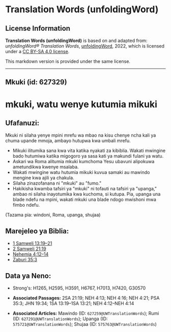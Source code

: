 # Translation Words (unfoldingWord)

## License Information

**Translation Words (unfoldingWord)** is based on and adapted from: _unfoldingWord® Translation Words_, [unfoldingWord](https://unfoldingword.org/utw), 2022, which is licensed under a [CC BY-SA 4.0 license](https://creativecommons.org/licenses/by-sa/4.0/legalcode.en).

This markdown version is provided under the same license.



--------------------------------

## Mkuki (id: 627329)

mkuki, watu wenye kutumia mikuki
================================

Ufafanuzi:
----------

Mkuki ni silaha yenye mpini mrefu wa mbao na kisu chenye ncha kali ya chuma upande mmoja, ambayo hutupwa kwa umbali mrefu.

* Mikuki ilitumika sana kwa vita katika nyakati za kibiblia. Wakati mwingine bado hutumiwa katika migogoro ya sasa kati ya makundi fulani ya watu.
* Askari wa Roma alitumia mkuki kumchoma Yesu ubavuni alipokuwa ametundikwa kwenye msalaba.
* Wakati mwingine watu hutumia mikuki kuvua samaki au mawindo mengine kwa ajili ya chakula.
* Silaha zinazofanana ni "mkuki" au "fumo."
* Hakikisha kwamba tafsiri ya "mkuki" ni tofauti na tafsiri ya "upanga," ambao ni silaha inayotumika kwa kuchoma, si kutupa. Pia, upanga una blade ndefu na mpini, wakati mkuki una blade ndogo mwishoni mwa fimbo ndefu.

(Tazama pia: windoni, Roma, upanga, shujaa)

Marejeleo ya Biblia:
--------------------

* [1 Samweli 13:19–21](https://ref.ly/1Sam13:19-1Sam13:21)
* [2 Samweli 21:19](https://ref.ly/2Sam21:19)
* [Nehemia 4:12–14](https://ref.ly/Neh4:12-Neh4:14)
* [Zaburi 35:3](https://ref.ly/Ps35:3)

Data ya Neno:
-------------

* Strong's: H1265, H2595, H3591, H6767, H7013, H7420, G30570

* **Associated Passages:** 2SA 21:19; NEH 4:13; NEH 4:16; NEH 4:21; PSA 35:3; JHN 19:34; 1SA 13:19–1SA 13:21; NEH 4:12–NEH 4:14
* **Associated Articles:** Mawindo (ID: `627259@UWTranslationWords`); Rumi (ID: `627291@UWTranslationWords`); Upanga (ID: `575721@UWTranslationWords`); Shujaa (ID: `575763@UWTranslationWords`)

